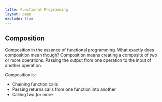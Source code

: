 ```yaml
---
title: Functional Programming
layout: page
exclude: true
---
```


## Composition

Composition in the essence of functional programming. What exactly does composition mean though? Composition means creating a composite of two or more operations. Passing the output from one operation to the input of another operation.

Composition is:

 - Chaining function calls
 - Passing returns calls from one function into another
 - Calling two (or more

<!--stackedit_data:
eyJoaXN0b3J5IjpbMTg1NDMzODQyMiwtNTQwMjcyMTYzXX0=
-->
